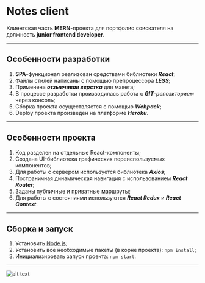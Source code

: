 # Notes client

Клиентская часть **MERN**-проекта для портфолио соискателя на должность **junior frontend developer**.

---

## Особенности разработки

1. **SPA**-функционал реализован средствами библиотеки **_React_**;
2. Файлы стилей написаны с помощью препроцессора **_LESS_**;
3. Применена **_отзывчивая верстка_** для макета;
4. В процессе разработки производилась работа с **_GIT_**-_репозиторием_ через консоль;
5. Сборка проекта осуществляется с помощью **_Webpack_**;
6. Deploy проекта произведен на платформе **_Heroku_**.

---

## Особенности проекта

1. Код разделен на отдельные React-компоненты;
2. Создана UI-библиотека графических переиспользуемых компонентов;
3. Для работы с сервером используется библиотека **_Axios_**;
4. Постраничная динамическая навигация с использованием **_React Router_**;
5. Заданы публичные и приватные маршруты;
6. Для работы с состояниями используются **_React Redux_** и **_React Context_**.

---

## Сборка и запуск

1. Установить [Node.js](https://nodejs.org/en/);
2. Установить все необходимые пакеты (в корне проекта): `npm install`;
3. Инициализировать запуск проекта: `npm start`.

---

![alt text](/src/assets/img/notes_screencast.gif?raw=true)
